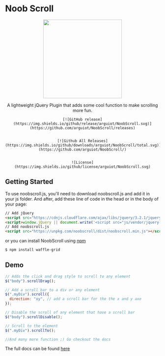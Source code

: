 # Noob Scroll
  <center><img src="https://rawgit.com/arguiot/NoobScroll/master/docs/img/noobscroll-logo.svg" width="256">

A lightweight jQuery Plugin that adds some cool function to make scrolling more fun.

  
    [![GitHub release](https://img.shields.io/github/release/arguiot/NoobScroll.svg)](https://github.com/arguiot/NoobScroll/releases)
  
  
    [![Github All Releases](https://img.shields.io/github/downloads/arguiot/NoobScroll/total.svg)](https://github.com/arguiot/NoobScroll/)
  
  
    ![License](https://img.shields.io/github/license/arguiot/NoobScroll.svg)
  

</center>

## Getting Started

To use noobscroll.js, you'll need to download noobscroll.js and add it in your js folder. And after, add these line of code in the head or in the body of your page:
```html
// Add jQuery
<script src="https://cdnjs.cloudflare.com/ajax/libs/jquery/3.2.1/jquery.min.js"></script>
<script>window.jQuery || document.write('<script src="js/vendor/jquery-3.2.1.min.js"><\/script>')</script>
// Add noobscroll.js
<script src="https://unpkg.com/noobscroll/dist/noobscroll.min.js"></script>
```
or you can install NoobScroll using [npm](https://npmjs.com/package/noobscroll)
```bash
$ npm install waffle-grid
```

## Demo

```javascript
// Adds the click and drag style to scroll to any element
$("body").scrollDrag();

// Add a scroll bar to a div or any element
$(".myDiv").scroll({
  direction: "xy", // add a scroll bar for the the x and y axe
});

// Disable the scroll of any element that have a scroll bar
$("body").scrollDisable();

// Scroll to the element
$(".myDiv").scrollTo();

//And many more function ;) Go checkout the docs
```

The full docs can be found [here](https://github.com/arguiot/noobscroll/wiki)
